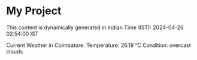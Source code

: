 # My Project

This content is dynamically generated in Indian Time (IST): 2024-04-26 02:54:00 IST


Current Weather in Coimbatore:
Temperature: 26.19 °C
Condition: overcast clouds
